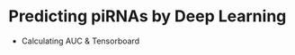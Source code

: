 Predicting piRNAs by Deep Learning
===========================================

* Calculating AUC & Tensorboard 
